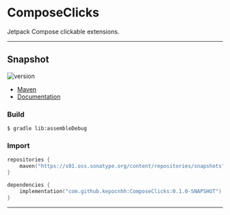 # ComposeClicks
Jetpack Compose clickable extensions.

---

## Snapshot

![version](https://img.shields.io/static/v1?label=version&message=0.1.0-SNAPSHOT&labelColor=212121&color=2962ff&style=flat)

- [Maven](https://s01.oss.sonatype.org/content/repositories/snapshots/com/github/kepocnhh/ComposeClicks/0.1.0-SNAPSHOT)
- [Documentation](https://StanleyProjects.github.io/ComposeClicks/doc/0.1.0-SNAPSHOT)

### Build
```
$ gradle lib:assembleDebug
```

### Import
```kotlin
repositories {
    maven("https://s01.oss.sonatype.org/content/repositories/snapshots")
}

dependencies {
    implementation("com.github.kepocnhh:ComposeClicks:0.1.0-SNAPSHOT")
}
```

---
